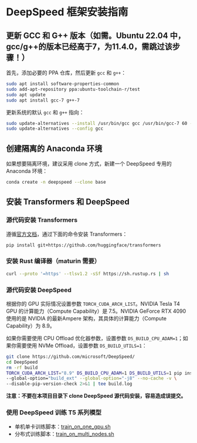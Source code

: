 # DeepSpeed 框架安装指南

## 更新 GCC 和 G++ 版本（如需。Ubuntu 22.04 中，gcc/g++的版本已经高于7，为11.4.0，需跳过该步骤！）

首先，添加必要的 PPA 仓库，然后更新 `gcc` 和 `g++`：

```bash
sudo apt install software-properties-common
sudo add-apt-repository ppa:ubuntu-toolchain-r/test
sudo apt update
sudo apt install gcc-7 g++-7
```

更新系统的默认 `gcc` 和 `g++` 指向：

```bash
sudo update-alternatives --install /usr/bin/gcc gcc /usr/bin/gcc-7 60 --slave /usr/bin/g++ g++ /usr/bin/g++-7
sudo update-alternatives --config gcc
```

## 创建隔离的 Anaconda 环境

如果想要隔离环境，建议采用 clone 方式，新建一个 DeepSpeed 专用的 Anaconda 环境：

```bash
conda create -n deepspeed --clone base
```

## 安装 Transformers 和 DeepSpeed

### 源代码安装 Transformers

遵循[官方文档](https://huggingface.co/docs/transformers/installation#install-from-source)，通过下面的命令安装 Transformers：

```bash
pip install git+https://github.com/huggingface/transformers
```

### 安装 Rust 编译器（maturin 需要）
```bash
curl --proto '=https' --tlsv1.2 -sSf https://sh.rustup.rs | sh
```

### 源代码安装 DeepSpeed

根据你的 GPU 实际情况设置参数 `TORCH_CUDA_ARCH_LIST`。NVIDIA Tesla T4 GPU 的计算能力（Compute Capability）是 7.5。NVIDIA GeForce RTX 4090 使用的是 NVIDIA 的最新Ampere 架构，其具体的计算能力（Compute Capability）为 8.9。

如果你需要使用 CPU Offload 优化器参数，设置参数 `DS_BUILD_CPU_ADAM=1`；如果你需要使用 NVMe Offload，设置参数 `DS_BUILD_UTILS=1`：

```bash
git clone https://github.com/microsoft/DeepSpeed/
cd DeepSpeed
rm -rf build
TORCH_CUDA_ARCH_LIST="8.9" DS_BUILD_CPU_ADAM=1 DS_BUILD_UTILS=1 pip install . \
--global-option="build_ext" --global-option="-j8" --no-cache -v \
--disable-pip-version-check 2>&1 | tee build.log
```

**注意：不要在本项目目录下 clone DeepSpeed 源代码安装，容易造成误提交。**

### 使用 DeepSpeed 训练 T5 系列模型

- 单机单卡训练脚本：[train_on_one_gpu.sh](train_on_one_gpu.sh)
- 分布式训练脚本：[train_on_multi_nodes.sh](train_on_multi_nodes.sh)
